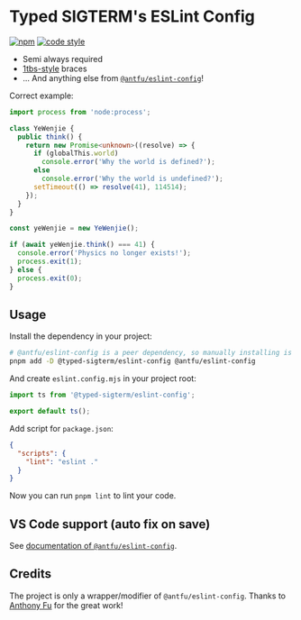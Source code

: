 # Typed SIGTERM's ESLint Config

[![npm](https://img.shields.io/npm/v/@typed-sigterm/eslint-config?color=444&label=)](https://npmjs.com/package/@typed-sigterm/eslint-config) [![code style](https://img.shields.io/badge/Code_Style-Typed_SIGTERM-blue?color=3178C6&labelColor=252525)](https://github.com/typed-sigterm/eslint-config)

- Semi always required
- [1tbs-style](https://eslint.style/rules/js/brace-style#_1tbs) braces
- ... And anything else from [`@antfu/eslint-config`](https://github.com/antfu/eslint-config)!

Correct example:

```ts
import process from 'node:process';

class YeWenjie {
  public think() {
    return new Promise<unknown>((resolve) => {
      if (globalThis.world)
        console.error('Why the world is defined?');
      else
        console.error('Why the world is undefined?');
      setTimeout(() => resolve(41), 114514);
    });
  }
}

const yeWenjie = new YeWenjie();

if (await yeWenjie.think() === 41) {
  console.error('Physics no longer exists!');
  process.exit(1);
} else {
  process.exit(0);
}
```

## Usage

Install the dependency in your project:

```bash
# @antfu/eslint-config is a peer dependency, so manually installing is required
pnpm add -D @typed-sigterm/eslint-config @antfu/eslint-config
```

And create `eslint.config.mjs` in your project root:

```js
import ts from '@typed-sigterm/eslint-config';

export default ts();
```

Add script for `package.json`:

```json
{
  "scripts": {
    "lint": "eslint ."
  }
}
```

Now you can run `pnpm lint` to lint your code.

## VS Code support (auto fix on save)

See [documentation of `@antfu/eslint-config`](https://github.com/antfu/eslint-config/blob/main/README.md#vs-code-support-auto-fix-on-save).

## Credits

The project is only a wrapper/modifier of `@antfu/eslint-config`. Thanks to [Anthony Fu](https://antfu.me/) for the great work!
